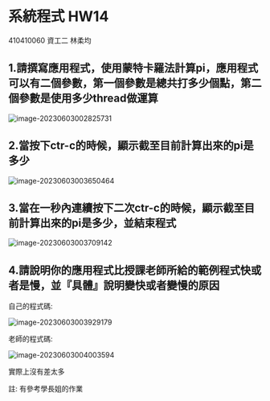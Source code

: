 # 系統程式 HW14

410410060 資⼯⼆ 林柔均

## 1.請撰寫應用程式，使用蒙特卡羅法計算pi，應用程式可以有二個參數，第一個參數是總共打多少個點，第二個參數是使用多少thread做運算

![image-20230603002825731](/home/rogewood/.config/Typora/typora-user-images/image-20230603002825731.png)

## 2.當按下ctr-c的時候，顯示截至目前計算出來的pi是多少

![image-20230603003650464](/home/rogewood/.config/Typora/typora-user-images/image-20230603003650464.png)

## 3.當在一秒內連續按下二次ctr-c的時候，顯示截至目前計算出來的pi是多少，並結束程式

![image-20230603003709142](/home/rogewood/.config/Typora/typora-user-images/image-20230603003709142.png)

## 4.請說明你的應用程式比授課老師所給的範例程式快或者是慢，並『具體』說明變快或者變慢的原因

自己的程式碼:

![image-20230603003929179](/home/rogewood/.config/Typora/typora-user-images/image-20230603003929179.png)

老師的程式碼:

![image-20230603004003594](/home/rogewood/.config/Typora/typora-user-images/image-20230603004003594.png)

實際上沒有差太多



註: 有參考學長姐的作業
